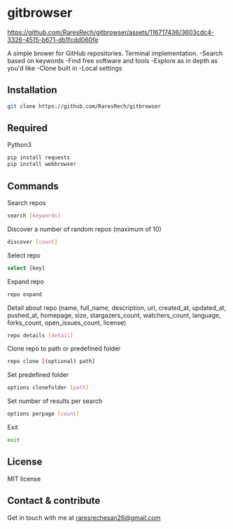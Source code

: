# gitbrowser

https://github.com/RaresRech/gitbrowser/assets/116717436/3603cdc4-3326-4515-b671-db1fcdd060fe

A simple brower for GitHub repositories. Terminal implementation.
-Search based on keywords
-Find free software and tools
-Explore as in depth as you'd like 
-Clone built in
-Local settings

## Installation

```bash
git clone https://github.com/RaresRech/gitbrowser
```

## Required

Python3

```bash
pip install requests
pip install webbrowser
```

## Commands

Search repos
```bash
search [keywords]
```
Discover a number of random repos (maximum of 10)
```bash
discover [count]
```
Select repo
```bash
select [key]
```
Expand repo
```bash
repo expand
```
Detail about repo (name, full_name, description, url, created_at, updated_at, pushed_at, homepage, size, stargazers_count, watchers_count, language, forks_count, open_issues_count, license)
```bash
repo details [detail]
```
Clone repo to path or predefined folder
```bash
repo clone [(optional) path]
```
Set predefined folder
```bash
options clonefolder [path]
```
Set number of results per search
```bash
options perpage [count]
```
Exit
```bash
exit
```

## License
MIT license

## Contact & contribute
Get in touch with me at raresrechesan26@gmail.com